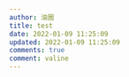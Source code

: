 ```yaml
---
author: 油圈
title: test
date: 2022-01-09 11:25:09
updated: 2022-01-09 11:25:09
comments: true
comment: valine
---
```

